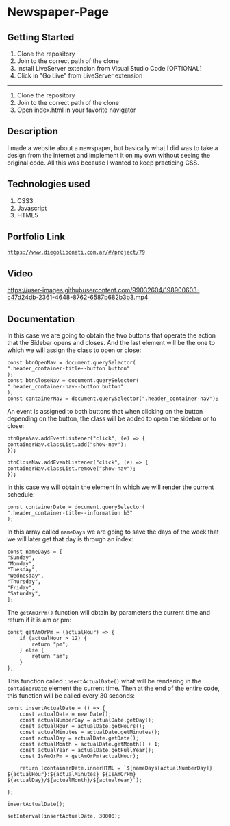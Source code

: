 # Newspaper-Page

## Getting Started

1. Clone the repository
2. Join to the correct path of the clone
3. Install LiveServer extension from Visual Studio Code [OPTIONAL]
4. Click in "Go Live" from LiveServer extension

---

1. Clone the repository
2. Join to the correct path of the clone
3. Open index.html in your favorite navigator

## Description

I made a website about a newspaper, but basically what I did was to take a design from the internet and implement it on my own without seeing the original code. All this was because I wanted to keep practicing CSS.

## Technologies used

1. CSS3
2. Javascript
3. HTML5

## Portfolio Link

[`https://www.diegolibonati.com.ar/#/project/79`](https://www.diegolibonati.com.ar/#/project/79)

## Video

https://user-images.githubusercontent.com/99032604/198900603-c47d24db-2361-4648-8762-6587b682b3b3.mp4

## Documentation

In this case we are going to obtain the two buttons that operate the action that the Sidebar opens and closes. And the last element will be the one to which we will assign the class to open or close:

```
const btnOpenNav = document.querySelector(
".header_container-title--button button"
);
const btnCloseNav = document.querySelector(
".header_container-nav--button button"
);
const containerNav = document.querySelector(".header_container-nav");
```

An event is assigned to both buttons that when clicking on the button depending on the button, the class will be added to open the sidebar or to close:

```
btnOpenNav.addEventListener("click", (e) => {
containerNav.classList.add("show-nav");
});

btnCloseNav.addEventListener("click", (e) => {
containerNav.classList.remove("show-nav");
});
```

In this case we will obtain the element in which we will render the current schedule:

```
const containerDate = document.querySelector(
".header_container-title--information h3"
);
```

In this array called `nameDays` we are going to save the days of the week that we will later get that day is through an index:

```
const nameDays = [
"Sunday",
"Monday",
"Tuesday",
"Wednesday",
"Thursday",
"Friday",
"Saturday",
];
```

The `getAmOrPm()` function will obtain by parameters the current time and return if it is am or pm:

```
const getAmOrPm = (actualHour) => {
    if (actualHour > 12) {
        return "pm";
    } else {
        return "am";
    }
};
```

This function called `insertActualDate()` what will be rendering in the `containerDate` element the current time. Then at the end of the entire code, this function will be called every 30 seconds:

```
const insertActualDate = () => {
    const actualDate = new Date();
    const actualNumberDay = actualDate.getDay();
    const actualHour = actualDate.getHours();
    const actualMinutes = actualDate.getMinutes();
    const actualDay = actualDate.getDate();
    const actualMonth = actualDate.getMonth() + 1;
    const actualYear = actualDate.getFullYear();
    const IsAmOrPm = getAmOrPm(actualHour);

    return (containerDate.innerHTML = `${nameDays[actualNumberDay]} ${actualHour}:${actualMinutes} ${IsAmOrPm} ${actualDay}/${actualMonth}/${actualYear}`);

};

insertActualDate();

setInterval(insertActualDate, 30000);
```
